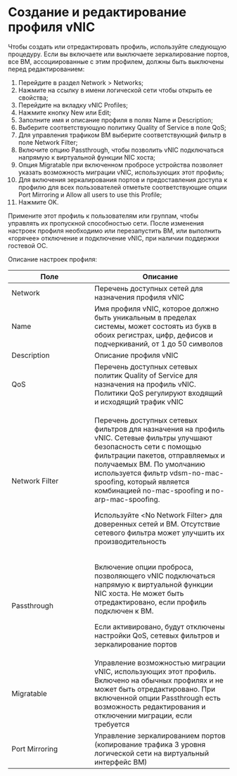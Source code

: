 # Создание и редактирование профиля vNIC

Чтобы создать или отредактировать профиль, используйте следующую процедуру. Если вы включаете или выключаете зеркалирование портов, все ВМ, ассоциированные с этим профилем, должны быть выключены перед редактированием:

1. Перейдите в раздел Network > Networks;
2. Нажмите на ссылку в имени логической сети чтобы открыть ее свойства;
3. Перейдите на вкладку vNIC Profiles;
4. Нажмите кнопку New или Edit;
5. Заполните имя и описание профиля в полях Name и Description;
6. Выберите соответствующую политику Quality of Service в поле QoS;
7. Для управления трафиком ВМ выберите соответствующий фильтр в поле Network Filter;
8. Включите опцию Passthrough, чтобы позволить vNIC подключаться напрямую к виртуальной функции NIC хоста;
9. Опция Migratable при включенном пробросе устройства позволяет указать возможность миграции vNIC, использующих этот профиль;
10. Для включения зеркалирования портов и предоставления доступа к профилю для всех пользователей отметьте соответствующие опции Port Mirroring и Allow all users to use this Profile;
11. Нажмите OK.

Примените этот профиль к пользователям или группам, чтобы управлять их пропускной способностью сети. После изменения настроек профиля необходимо или перезапустить ВМ, или выполнить «горячее» отключение и подключение vNIC, при наличии поддержки гостевой ОС.

Описание настроек профиля:

<table><thead><tr><th width="172.5">Поле</th><th>Описание</th></tr></thead><tbody><tr><td>Network</td><td>Перечень доступных сетей для назначения профиля vNIC</td></tr><tr><td>Name</td><td>Имя профиля vNIC, которое должно быть уникальным в пределах системы, может состоять из букв в обоих регистрах, цифр, дефисов и подчеркиваний, от 1 до 50 символов</td></tr><tr><td>Description</td><td>Описание профиля vNIC</td></tr><tr><td>QoS</td><td>Перечень доступных сетевых политик Quality of Service для назначения на профиль vNIC. Политики QoS регулируют входящий и исходящий трафик vNIC</td></tr><tr><td>Network Filter</td><td><p>Перечень доступных сетевых фильтров для назначения на профиль vNIC. Сетевые фильтры улучшают безопасность сети с помощью фильтрации пакетов, отправляемых и получаемых ВМ. По умолчанию используется фильтр vdsm-no-mac-spoofing, который является комбинацией no-mac-spoofing и no-arp-mac-spoofing.</p><p> </p><p>Используйте &#x3C;No Network Filter> для доверенных сетей и ВМ. Отсутствие сетевого фильтра может улучшить их производительность</p></td></tr><tr><td>Passthrough</td><td><p>Включение опции проброса, позволяющего vNIC подключаться напрямую к виртуальной функции NIC хоста. Не может быть отредактировано, если профиль подключен к ВМ.</p><p> </p><p>Если активировано, будут отключены настройки QoS, сетевых фильтров и зеркалирование портов</p></td></tr><tr><td>Migratable</td><td>Управление возможностью миграции vNIC, использующих этот профиль. Включено на обычных профилях и не может быть отредактировано. При включенной опции Passthrough есть возможность редактирования и отключении миграции, если требуется</td></tr><tr><td>Port Mirroring</td><td>Управление зеркалированием портов (копирование трафика 3 уровня логической сети на виртуальный интерфейс ВМ)</td></tr></tbody></table>

